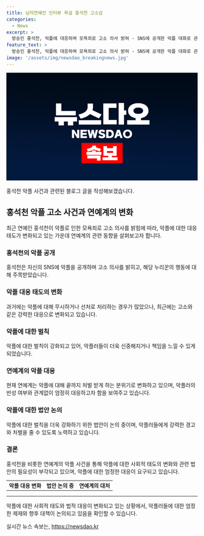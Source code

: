 ```yaml
---
title: 남자연예인 인터뷰 욕설 홍석천 고소감
categories:
  - News
excerpt: >
  방송인 홍석천, 악플에 대응하며 모욕죄로 고소 의사 밝혀 - SNS에 공개한 악플 대화로 관심을 끈 홍석천이, 고소 의사를 밝히며 악플에 적극 대응하고 있다. 최근 악플에 대한 연예인들의 태도가 변화하면서, 악플에 대한 법적 조치를 취하겠다는 결의가 확고한 것으로 나타났다. 악플러들에게 법적 제재가 늘어나고 있으며, 연예계 내에서 악플 대응에 대한 심각한 논의가 진행 중이다.
feature_text: >
  방송인 홍석천, 악플에 대응하며 모욕죄로 고소 의사 밝혀 - SNS에 공개한 악플 대화로 관심을 끈 홍석천이, 고소 의사를 밝히며 악플에 적극 대응하고 있다. 최근 악플에 대한 연예인들의 태도가 변화하면서, 악플에 대한 법적 조치를 취하겠다는 결의가 확고한 것으로 나타났다. 악플러들에게 법적 제재가 늘어나고 있으며, 연예계 내에서 악플 대응에 대한 심각한 논의가 진행 중이다.
image: '/assets/img/newsdao_breakingnews.jpg'
---
```


<p><img src="/assets/img/newsdao_breakingnews.jpg" alt="bookingtag 속보" /></p>

<p>홍석천 악플 사건과 관련된 블로그 글을 작성해보겠습니다.</p>

<h2 data-ke-size="size26">홍석천 악플 고소 사건과 연예계의 변화</h2>

<p data-ke-size="size16">최근 연예인 홍석천이 악플로 인한 모욕죄로 고소 의사를 밝힘에 따라, 악플에 대한 대응 태도가 변화되고 있는 가운데 연예계의 관련 동향을 살펴보고자 합니다.</p>

<h3>홍석천의 악플 공개</h3>

<p data-ke-size="size16">홍석천은 자신의 SNS에 악플을 공개하며 고소 의사를 밝히고, 해당 누리꾼의 행동에 대해 주목받았습니다.</p>

<h3>악플 대응 태도의 변화</h3>

<p data-ke-size="size16">과거에는 악플에 대해 무시하거나 선처로 처리하는 경우가 많았으나, 최근에는 고소와 같은 강력한 대응으로 변화되고 있습니다.</p>

<h3>악플에 대한 벌칙</h3>

<p data-ke-size="size16">악플에 대한 벌칙이 강화되고 있어, 악플러들이 더욱 신중해지거나 책임을 느낄 수 있게 되었습니다.</p>

<h3>연예계의 악플 대응</h3>

<p data-ke-size="size16">현재 연예계는 악플에 대해 끝까지 처벌 받게 하는 분위기로 변화하고 있으며, 악플러의 반성 여부와 관계없이 엄정히 대응하고자 함을 보여주고 있습니다.</p>

<h3>악플에 대한 법안 논의</h3>

<p data-ke-size="size16">악플에 대한 벌칙을 더욱 강화하기 위한 법안이 논의 중이며, 악플러들에게 강력한 경고와 처벌을 줄 수 있도록 노력하고 있습니다.</p>

<h3>결론</h3>

<p data-ke-size="size16">홍석천을 비롯한 연예계의 악플 사건을 통해 악플에 대한 사회적 태도의 변화와 관련 법안의 필요성이 부각되고 있으며, 악플에 대한 엄정한 대응이 요구되고 있습니다.</p>

<table>
    <tr>
        <td style="text-align: center; height: 17px;"><b>악플 대응 변화</b></td>
        <td style="text-align: center; height: 17px;"><b>법안 논의 중</b></td>
        <td style="text-align: center; height: 17px;"><b>연예계의 대처</b></td>
    </tr>
</table>

<hr>

<p data-ke-size="size16">악플에 대한 사회적 태도와 법적 대응이 변화되고 있는 상황에서, 악플러들에 대한 엄정한 제재와 향후 대책이 논의되고 있음을 확인할 수 있습니다.</p>
실시간 뉴스 속보는, <a href="https://newsdao.kr" rel="dofollow">https://newsdao.kr</a>


